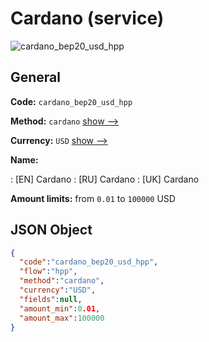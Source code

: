 
# Cardano (service) 
![cardano_bep20_usd_hpp](https://static.openfintech.io/payment_methods/cardano_bep20_usd_hpp/logo.svg?w=400&c=v0.59.26#w200)  

## General 
 
**Code:** `cardano_bep20_usd_hpp` 
 
**Method:** `cardano` 
 [show -->](/payment-methods/cardano/) 
 
**Currency:** `USD` [show -->](/currencies/USD/) 
 
**Name:** 
 
:	[EN] Cardano 
:	[RU] Cardano 
:	[UK] Cardano 
 
**Amount limits:** from `0.01` to `100000` USD 

## JSON Object 

```json
{
  "code":"cardano_bep20_usd_hpp",
  "flow":"hpp",
  "method":"cardano",
  "currency":"USD",
  "fields":null,
  "amount_min":0.01,
  "amount_max":100000
}
```  

